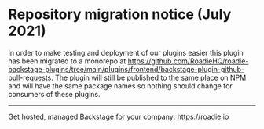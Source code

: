 # Repository migration notice (July 2021)

In order to make testing and deployment of our plugins easier this plugin has been migrated to a monorepo at
https://github.com/RoadieHQ/roadie-backstage-plugins/tree/main/plugins/frontend/backstage-plugin-github-pull-requests. The plugin
will still be published to the same place on NPM and will have the same package names so nothing should change for
consumers of these plugins.

---
Get hosted, managed Backstage for your company: https://roadie.io
